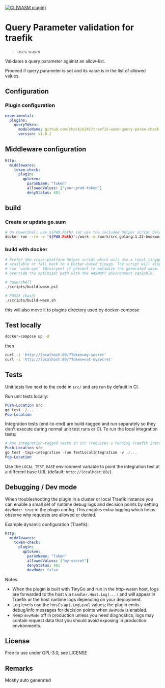 
[![CI (WASM plugin)](https://github.com/checkin247/traefik-wasm-query-param-check/actions/workflows/ci.yml/badge.svg)](https://github.com/YOUR_ORG/traefik-wasm-query-param-check/actions/workflows/ci.yml)


# Query Parameter validation for traefik
> uses wasm


Validates a query parameter against an allow-list.

Proceed if query parameter is set and its value is in the list of allowed values.

## Configuration

### Plugin configuration

```yaml
experimental:
  plugins:
    queryToken:
      moduleName: github.com/checkin247/traefik-wasm-query-param-check
      version: v1.0.2
```

## Middleware configuration
```yaml
http:
  middlewares:
    token-check:
      plugin:
        qptoken:
          paramName: "Token"
          allowedValues: ["your-prod-token"]
          denyStatus: 401
```


## build 

### Create or update go.sum

```bash
# On PowerShell use ${PWD.Path} (or use the included helper script below)
docker run --rm -v "${PWD.Path}":/work -w /work/src golang:1.22-bookworm /usr/local/go/bin/go mod tidy
```

### build with docker

```bash
# Prefer the cross-platform helper script which will use a local tinygo when
# available or fall back to a Docker-based tinygo. The script will also try to
# run `wasm-opt` (Binaryen) if present to optimize the generated wasm. You can
# override the optimizer path with the WASMOPT environment variable.

# PowerShell
./scripts/build-wasm.ps1

# POSIX (bash)
./scripts/build-wasm.sh
```
this will also move it to plugins directory used by docker-compose

## Test locally

```bash
docker-compose up -d
```
then
```bash
curl -i 'http://localhost:80/?Token=my-secret'
curl -i 'http://localhost:80/?Token=not-mysecret'
```

## Tests

Unit tests live next to the code in `src/` and are run by default in CI.

Run unit tests locally:

```powershell
Push-Location src
go test ./...
Pop-Location
```

Integration tests (end-to-end) are build-tagged and run separately so they don't
execute during normal unit test runs or CI. To run the local integration tests:

```powershell
# Run integration-tagged tests in src (requires a running Traefik instance)
Push-Location src
go test -tags=integration -run TestLocalIntegration -v ./...
Pop-Location
```

Use the `LOCAL_TEST_BASE` environment variable to point the integration test at a
different base URL (default: `http://localhost:80/`).

## Debugging / Dev mode

When troubleshooting the plugin in a cluster or local Traefik instance you can
enable a small set of runtime debug logs and decision points by setting
`devMode: true` in the plugin config. This enables extra logging which helps
observe why requests are allowed or denied.

Example dynamic configuration (Traefik):

```yaml
http:
  middlewares:
    token-check:
      plugin:
        qptoken:
          paramName: "Token"
          allowedValues: ["my-secret"]
          denyStatus: 401
          devMode: false
```

Notes:
- When the plugin is built with TinyGo and run in the http-wasm host, logs are
  forwarded to the host via `handler.Host.Log(...)` and will appear in Traefik
  or the host runtime logs depending on your deployment.
- Log levels use the host's `api.LogLevel` values; the plugin emits debug/info
  messages for decision points when `devMode` is enabled.
- Keep `devMode` off in production unless you need diagnostics; logs may contain
  request data that you should avoid exposing in production environments.



## License

Free to use under GPL-3.0, see LICENSE

## Remarks
Mostly auto generated
